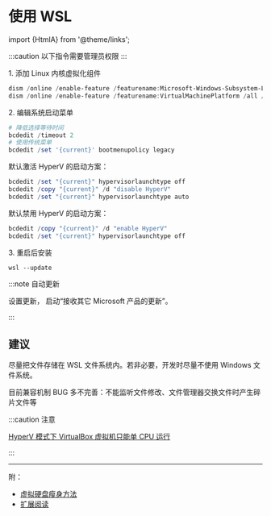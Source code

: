 # 使用 WSL

import {HtmlA} from '@theme/links';

:::caution 以下指令需要管理员权限
:::

1\. 添加 Linux 内核虚拟化组件

```powershell
dism /online /enable-feature /featurename:Microsoft-Windows-Subsystem-Linux /all /norestart
dism /online /enable-feature /featurename:VirtualMachinePlatform /all /norestart

```

2\. 编辑系统启动菜单

```powershell
# 降低选择等待时间
bcdedit /timeout 2
# 使用传统菜单
bcdedit /set '{current}' bootmenupolicy legacy

```

默认激活 HyperV 的启动方案：

```powershell
bcdedit /set "{current}" hypervisorlaunchtype off
bcdedit /copy "{current}" /d "disable HyperV"
bcdedit /set "{current}" hypervisorlaunchtype auto

```

默认禁用 HyperV 的启动方案：

```powershell
bcdedit /copy "{current}" /d "enable HyperV"
bcdedit /set "{current}" hypervisorlaunchtype off

```

3\. 重启后安装

    wsl --update

:::note 自动更新

<p><HtmlA href="ms-settings:windowsupdate-options">设置更新</HtmlA>，
启动“接收其它 Microsoft 产品的更新”。</p>

:::

## 建议

尽量把文件存储在 WSL 文件系统内。若非必要，开发时尽量不使用 Windows 文件系统。

目前兼容机制 BUG 多不完善：不能监听文件修改、文件管理器交换文件时产生碎片文件等

:::caution 注意

[HyperV 模式下 VirtualBox 虚拟机只能单 CPU 运行](https://github.com/MicrosoftDocs/WSL/issues/798)

:::

---

附：

- [虚拟硬盘瘦身方法](https://www.cnblogs.com/enrio/p/14222648.html)
- [扩展阅读](https://dowww.spencerwoo.com/)
